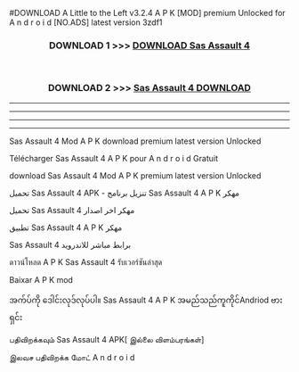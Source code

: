 #DOWNLOAD A Little to the Left v3.2.4 A P K [MOD] premium Unlocked for A n d r o i d [NO.ADS] latest version 3zdf1 



<div align="center">

<h3>DOWNLOAD 1 >>> <a href="https://getmod1.web.app/?judule=Btd Battles">DOWNLOAD Sas Assault 4 </a></h3><br>

<h3>DOWNLOAD 2 >>> <a href="https://getmod1.web.app/?judule=Btd Battles">Sas Assault 4  DOWNLOAD </a></h3>

</div>


----------------------------------------------------------

----------------------------------------------------------

----------------------------------------------------------

----------------------------------------------------------


Sas Assault 4  Mod A P K download premium latest version Unlocked

Télécharger Sas Assault 4  A P K pour A n d r o i d Gratuit

download Sas Assault 4  Mod A P K premium latest version Unlocked

تحميل Sas Assault 4  APK - تنزيل برنامج Sas Assault 4  A P K مهكر

تحميل Sas Assault 4  مهكر اخر اصدار

تطبيق Sas Assault 4  A P K مهكر

Sas Assault 4  برابط مباشر للاندرويد

ดาวน์โหลด A P K Sas Assault 4  รับเวอร์ชันล่าสุด

Baixar A P K mod

အက်ပ်ကို ဒေါင်းလုဒ်လုပ်ပါ။ Sas Assault 4  A P K အမည်သည်ကူကိုင်Andriod ဗားရှင်း

பதிவிறக்கவும் Sas Assault 4  APK[ இல்லை விளம்பரங்கள்] 
 
இலவச பதிவிறக்க மோட் A n d r o i d



